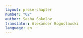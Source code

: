 ```yaml
---
layout: prose-chapter
number: "02"
author: Sasha Sokolov
translator: Alexander Boguslawski
language: en
---
```


